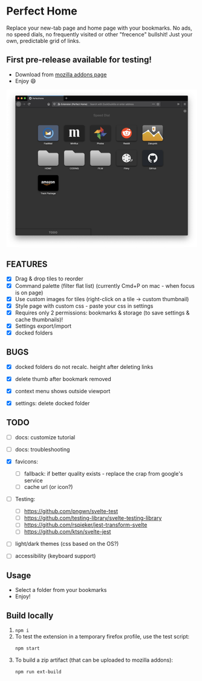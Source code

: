# Perfect Home
Replace your new-tab page and home page with your bookmarks.
No ads, no speed dials, no frequently visited or other "frecence" bullshit!
Just your own, predictable grid of links.

## First pre-release available for testing!
- Download from [mozilla addons page](https://addons.mozilla.org/en-US/firefox/addon/perfect-home/)
- Enjoy :smile:

![Screen1](_stuff/screen-main.png)


## FEATURES
- [x] Drag & drop tiles to reorder
- [x] Command palette (filter flat list) (currently Cmd+P on mac - when focus is on page)
- [x] Use custom images for tiles (right-click on a tile -> custom thumbnail)
- [x] Style page with custom css - paste your css in settings
- [x] Requires only 2 permissions: bookmarks & storage (to save settings & cache thumbnails)!
- [x] Settings export/import
- [x] docked folders

## BUGS
- [x] docked folders do not recalc. height after deleting links
- [x] delete thumb after bookmark removed
- [x] context menu shows outside viewport
- [x] settings: delete docked folder


## TODO
- [ ] docs: customize tutorial
- [ ] docs: troubleshooting
- [x] favicons:
  - [ ] fallback: if better quality exists - replace the crap from google's service
  - [ ] cache url (or icon?)
- [ ] Testing:
  - [ ] https://github.com/pngwn/svelte-test
  - [ ] https://github.com/testing-library/svelte-testing-library
  - [ ] https://github.com/rspieker/jest-transform-svelte
  - [ ] https://github.com/ktsn/svelte-jest
- [ ] light/dark themes (css based on the OS?)
- [ ] accessibility (keyboard support)



## Usage
- Select a folder from your bookmarks
- Enjoy!


## Build locally
1. `npm i`
2. To test the extension in a temporary firefox profile, use the test script:
    ```sh
    npm start
    ```
3. To build a zip artifact (that can be uploaded to mozilla addons):
    ```sh
    npm run ext-build
    ```
